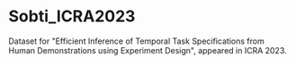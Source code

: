 # Sobti_ICRA2023
Dataset for "Efficient Inference of Temporal Task Specifications from Human Demonstrations using Experiment Design", appeared in ICRA 2023.
